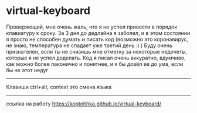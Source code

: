 # virtual-keyboard

Проверяющий, мне очень жаль, что я не успел привести в порядок клавиатуру к сроку. За 3 дня до дедлайна я заболел, и в этом состоянии я просто не способен думать и писать код (возможно это коронавирус, не знаю, температура не спадает уже третий день :) )
Буду очень признателен, если ты не снизишь мне отметку за некоторые недочеты, которые я не успел доделать. Код я писал очень аккуратно, вдумчиво, как можно более лаконично и понятнее, и я бы довёл ее до ума, если бы не этот недуг
***

Клавиши ctrl+alt, context это смена языка
***

ссылка на работу https://koptohhka.github.io/virtual-keyboard/
